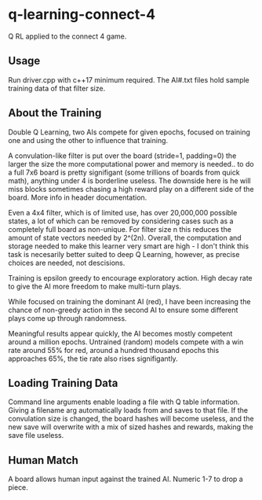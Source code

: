 # q-learning-connect-4 #
Q RL applied to the connect 4 game. 

## Usage ## 

  Run driver.cpp with c++17 minimum required. The AI#.txt files hold sample training data of that filter size. 
  
## About the Training ##

  Double Q Learning, two AIs compete for given epochs, focused on training one and using the other to influence that training. 

  A convulation-like filter is put over the board (stride=1, padding=0) the larger the size the more computational power and memory is needed.. to do a full 7x6 
  board is pretty signifigant (some trillions of boards from quick math), anything under 4 is borderline useless. The downside here is he will miss blocks sometimes
  chasing a high reward play on a different side of the board. More info in header documentation.
  
  Even a 4x4 filter, which is of limited use, has over 20,000,000 possible states, a lot of which can be removed by considering cases such as a
  completely full board as non-unique. For filter size n this reduces the amount of state vectors needed by 2^(2n). Overall, the computation and storage needed to
  make this learner very smart are high - I don't think this task is necesarily better suited to deep Q Learning, however, as precise choices are needed, not
  descisions. 
  
  Training is epsilon greedy to encourage exploratory action. High decay rate to give the AI more freedom to make multi-turn plays. 
  
  While focused on training the dominant AI (red), I have been increasing the chance of non-greedy action in the second AI to ensure some different plays come up 
  through randomness. 
  
  Meaningful results appear quickly, the AI becomes mostly competent around a million epochs. Untrained (random) models compete with a win rate around 55% for red,
  around a hundred thousand epochs this approaches 65%, the tie rate also rises signifigantly. 
  
## Loading Training Data ##

  Command line arguments enable loading a file with Q table information. Giving a filename arg automatically loads from and saves to that file. If the convulation
  size is changed, the board hashes will become useless, and the new save will overwrite with a mix of sized hashes and rewards, making the save file useless.

## Human Match ## 

  A board allows human input against the trained AI. Numeric 1-7 to drop a piece. 
